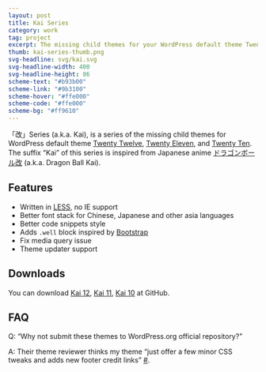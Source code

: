 ```yaml
---
layout: post
title: Kai Series
category: work
tag: project
excerpt: The missing child themes for your WordPress default theme Twenty Twelve, Twenty Eleven and Twenty Ten
thumb: kai-series-thumb.png
svg-headline: svg/kai.svg
svg-headline-width: 400
svg-headline-height: 86
scheme-text: "#b93b00"
scheme-link: "#9b3100"
scheme-hover: "#ffe000"
scheme-code: "#ffe000"
scheme-bg: "#ff9610"
---
```


<p class=margin-fix>「改」Series (a.k.a. Kai), is a series of the missing child themes for WordPress default theme <a href="http://wordpress.org/extend/themes/twentytwelve">Twenty Twelve</a>, <a href="http://wordpress.org/extend/themes/twentyeleven">Twenty Eleven</a>, and <a href="http://wordpress.org/extend/themes/twentyten">Twenty Ten</a>. The suffix “Kai” of this series is inspired from Japanese anime <a href="http://www.toei-anim.co.jp/tv/dragon_kai/">ドラゴンボール改</a> (a.k.a. Dragon Ball Kai).</p>

<h2>Features</h2>
<ul>
  <li>Written in <a href="http://lesscss.org/">LESS</a>, no IE support</li>
  <li>Better font stack for Chinese, Japanese and other asia languages</li>
  <li>Better code snippets style</li>
  <li>Adds <code>.well</code> block inspired by <a href="http://getbootstrap.com/">Bootstrap</a></li>
  <li>Fix media query issue</li>
  <li>Theme updater support</li>
</ul>

<h2>Downloads</h2>
<p>You can download
<a href="https://github.com/sparanoid/kai-12">Kai 12</a>,
<a href="https://github.com/sparanoid/kai-11">Kai 11</a>,
<a href="https://github.com/sparanoid/kai-10">Kai 10</a> at GitHub.</p>

<h2>FAQ</h2>
<p>Q: “Why not submit these themes to WordPress.org official repository?”</p>
<p>A: Their theme reviewer thinks my theme “just offer a few minor CSS tweaks and adds new footer credit links” <a href="http://themes.trac.wordpress.org/ticket/10728">#</a>.</p>
